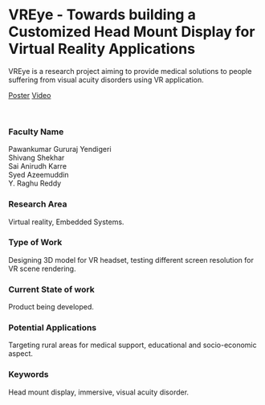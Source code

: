 # VREye - Towards building a Customized Head Mount Display for Virtual Reality Applications

VREye is a research project aiming to provide medical solutions to people suffering from visual acuity disorders using VR application.

[Poster](03.%20VREye%20-%20Towards%20building%20a%20Customized%20Head%20Mount%20Display%20for%20Virtual%20Reality%20Applications.pdf)
[Video](https://youtu.be/6sBU8WtchWg)

<br>


### Faculty Name

Pawankumar Gururaj Yendigeri<br>
Shivang Shekhar<br>
Sai Anirudh Karre<br>
Syed Azeemuddin<br>
Y. Raghu Reddy


### Research Area

Virtual reality, Embedded Systems.


### Type of Work

Designing 3D model for VR headset, testing different screen resolution for VR scene rendering.


### Current State of work

Product being developed.


### Potential Applications

Targeting rural areas for medical support, educational and socio-economic aspect.


### Keywords

Head mount display, immersive, visual acuity disorder.
